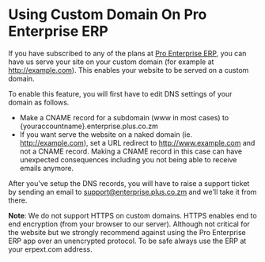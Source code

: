 <!-- add-breadcrumbs -->
# Using Custom Domain On Pro Enterprise ERP

<!-- markdown -->

If you have subscribed to any of the plans at [Pro Enterprise ERP](https://enterprise.plus.co.zm), you can have us serve your site on your custom domain (for example at http://example.com). This enables your website to be served on a custom domain.

To enable this feature, you will first have to edit DNS settings of your domain as follows.

- Make a CNAME record for a subdomain (www in most cases) to {youraccountname}.enterprise.plus.co.zm
- If you want serve the website on a naked domain (ie. http://example.com), set a URL redirect to http://www.example.com and not a CNAME record. Making a CNAME record in this case can have unexpected consequences including you not being able to receive emails anymore.

After you've setup the DNS records, you will have to raise a support ticket by sending an email to support@enterprise.plus.co.zm and we'll take it from there.

**Note**: We do not support HTTPS on custom domains. HTTPS enables end to end encryption (from your browser to our server). Although not critical for the website but we strongly recommend against using the Pro Enterprise ERP app over an unencrypted protocol. To be safe always use the ERP at your erpext.com address.

